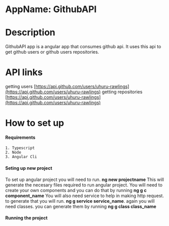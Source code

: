 # AppName: GithubAPI
# Description
 GithubAPI app is a angular app that consumes github api. It uses this api to get github users or github users repositories.
# API links
getting users [https://api.github.com/users/uhuru-rawlings](https://api.github.com/users/uhuru-rawlings)
getting repositories [https://api.github.com/users/uhuru-rawlings](https://api.github.com/users/uhuru-rawlings)
# How to set up
#### Requirements
    1. Typescript
    2. Node
    3. Angular Cli
#### Seting up new project
 To set up angular project you will need to run. <strong>ng new projectname</strong> This will generate the necesary files required to run angular project.
 You will need to create your own components and you can do that by running <strong>ng g c component_name</strong>
You will also need service to help in making http request. to generate that you will run. <strong>ng g service service_name</strong>.
again you will need classes. you can generate them by running <strong>ng g class class_name</strong>
#### Running the project
